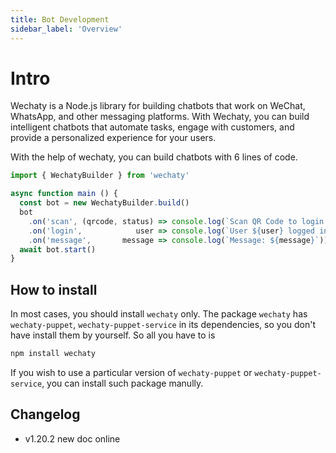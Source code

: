 ```yaml
---
title: Bot Development
sidebar_label: 'Overview'
---
```


# Intro

Wechaty is a Node.js library for building chatbots that work on WeChat, WhatsApp, and other messaging platforms. With Wechaty, you can build intelligent chatbots that automate tasks, engage with customers, and provide a personalized experience for your users.

With the help of wechaty, you can build chatbots with 6 lines of code.

```ts
import { WechatyBuilder } from 'wechaty'

async function main () {
  const bot = new WechatyBuilder.build()
  bot
    .on('scan', (qrcode, status) => console.log(`Scan QR Code to login: ${status}\nhttps://wechaty.js.org/qrcode/${encodeURIComponent(qrcode)}`))
    .on('login',            user => console.log(`User ${user} logged in`))
    .on('message',       message => console.log(`Message: ${message}`))
  await bot.start()
}
```

## How to install

In most cases, you should install ```wechaty``` only. The package ```wechaty``` has ```wechaty-puppet```, ```wechaty-puppet-service``` in its dependencies, so you don't have install them by yourself. So all you have to is

```bash
npm install wechaty
```

If you wish to use a particular version of ```wechaty-puppet``` or ```wechaty-puppet-service```, you can install such package manully.

## Changelog

- v1.20.2 new doc online
